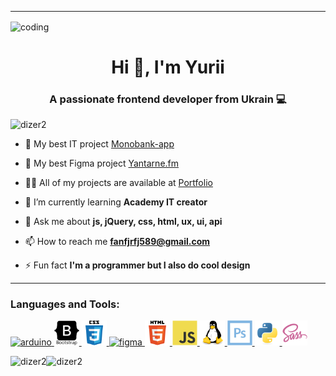 
<hr>
<img src="https://i.giphy.com/media/qgQUggAC3Pfv687qPC/giphy.webp" alt="coding" width="800" height="400" align="center">
<h1 align="center">Hi 🙂, I'm Yurii</h1>
<h3 align="center">A passionate frontend developer from Ukrain 💻</h3>
<p align="left"> <img src="https://komarev.com/ghpvc/?username=dizer2&label=Profile%20views&color=0e75b6&style=flat" alt="dizer2" /> </p>

- 🔭 My best IT project [Monobank-app](https://monobank-app.netlify.app/)

- 🎨 My best Figma project [Yantarne.fm](https://www.figma.com/proto/PcoNp2VUwG4UYAMRQuI5Cj/Yantarne.fm?node-id=363%3A699&scaling=scale-down&page-id=0%3A1&starting-point-node-id=363%3A699&show-proto-sidebar=1)

- 👨‍💻 All of my projects are available at [Portfolio](https://yurii-dev.netlify.app/)

- 🌱 I’m currently learning **Academy IT creator**

- 💬 Ask me about **js, jQuery, css, html, ux, ui, api**

- 📫 How to reach me **fanfjrfj589@gmail.com**

- ⚡ Fun fact **I'm a programmer but I also do cool design**
<hr>
<p align="center">
</p>

<h3 align="left">Languages and Tools:</h3>
<p align="left"> <a href="https://www.arduino.cc/" target="_blank" rel="noreferrer"> <img src="https://cdn.worldvectorlogo.com/logos/arduino-1.svg" alt="arduino" width="40" height="40"/> </a> <a href="https://getbootstrap.com" target="_blank" rel="noreferrer"> <img src="https://raw.githubusercontent.com/devicons/devicon/master/icons/bootstrap/bootstrap-plain-wordmark.svg" alt="bootstrap" width="40" height="40"/> </a> <a href="https://www.w3schools.com/css/" target="_blank" rel="noreferrer"> <img src="https://raw.githubusercontent.com/devicons/devicon/master/icons/css3/css3-original-wordmark.svg" alt="css3" width="40" height="40"/> </a> <a href="https://www.figma.com/" target="_blank" rel="noreferrer"> <img src="https://www.vectorlogo.zone/logos/figma/figma-icon.svg" alt="figma" width="40" height="40"/> </a> <a href="https://www.w3.org/html/" target="_blank" rel="noreferrer"> <img src="https://raw.githubusercontent.com/devicons/devicon/master/icons/html5/html5-original-wordmark.svg" alt="html5" width="40" height="40"/> </a> <a href="https://developer.mozilla.org/en-US/docs/Web/JavaScript" target="_blank" rel="noreferrer"> <img src="https://raw.githubusercontent.com/devicons/devicon/master/icons/javascript/javascript-original.svg" alt="javascript" width="40" height="40"/> </a> <a href="https://www.linux.org/" target="_blank" rel="noreferrer"> <img src="https://raw.githubusercontent.com/devicons/devicon/master/icons/linux/linux-original.svg" alt="linux" width="40" height="40"/> </a> <a href="https://www.photoshop.com/en" target="_blank" rel="noreferrer"> <img src="https://raw.githubusercontent.com/devicons/devicon/master/icons/photoshop/photoshop-line.svg" alt="photoshop" width="40" height="40"/> </a> <a href="https://www.python.org" target="_blank" rel="noreferrer"> <img src="https://raw.githubusercontent.com/devicons/devicon/master/icons/python/python-original.svg" alt="python" width="40" height="40"/> </a> <a href="https://sass-lang.com" target="_blank" rel="noreferrer"> <img src="https://raw.githubusercontent.com/devicons/devicon/master/icons/sass/sass-original.svg" alt="sass" width="40" height="40"/> </a> </p>

<p><img align="left" src="https://github-readme-stats.vercel.app/api/top-langs?username=dizer2&show_icons=true&locale=en&layout=compact" alt="dizer2" /></p>




<p><img align="left" src="https://github-readme-streak-stats.herokuapp.com/?user=dizer2&" alt="dizer2" /></p>

